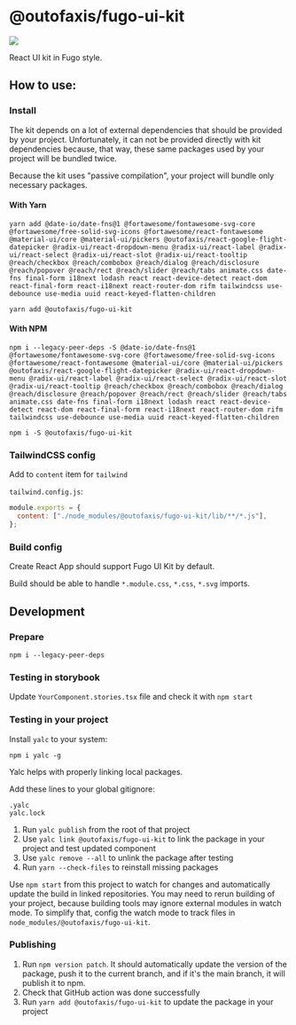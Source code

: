 # @outofaxis/fugo-ui-kit

<a href="https://www.chromatic.com/library?appId=62e175a10aef0868688d91fa"><img src="https://img.shields.io/badge/storybook-open-green"/></a>

React UI kit in Fugo style.

## How to use:

### Install

The kit depends on a lot of external dependencies that should be provided by your project.
Unfortunately, it can not be provided directly with kit dependencies because,
that way, these same packages used by your project will be bundled twice.

Because the kit uses "passive compilation", your project will bundle only necessary packages.

#### With Yarn

```shell
yarn add @date-io/date-fns@1 @fortawesome/fontawesome-svg-core @fortawesome/free-solid-svg-icons @fortawesome/react-fontawesome @material-ui/core @material-ui/pickers @outofaxis/react-google-flight-datepicker @radix-ui/react-dropdown-menu @radix-ui/react-label @radix-ui/react-select @radix-ui/react-slot @radix-ui/react-tooltip @reach/checkbox @reach/combobox @reach/dialog @reach/disclosure @reach/popover @reach/rect @reach/slider @reach/tabs animate.css date-fns final-form i18next lodash react react-device-detect react-dom react-final-form react-i18next react-router-dom rifm tailwindcss use-debounce use-media uuid react-keyed-flatten-children
```

```shell
yarn add @outofaxis/fugo-ui-kit
```

#### With NPM

```shell
npm i --legacy-peer-deps -S @date-io/date-fns@1 @fortawesome/fontawesome-svg-core @fortawesome/free-solid-svg-icons @fortawesome/react-fontawesome @material-ui/core @material-ui/pickers @outofaxis/react-google-flight-datepicker @radix-ui/react-dropdown-menu @radix-ui/react-label @radix-ui/react-select @radix-ui/react-slot @radix-ui/react-tooltip @reach/checkbox @reach/combobox @reach/dialog @reach/disclosure @reach/popover @reach/rect @reach/slider @reach/tabs animate.css date-fns final-form i18next lodash react react-device-detect react-dom react-final-form react-i18next react-router-dom rifm tailwindcss use-debounce use-media uuid react-keyed-flatten-children
```

```shell
npm i -S @outofaxis/fugo-ui-kit
```

### TailwindCSS config

Add to `content` item for `tailwind`

`tailwind.config.js`:

```js
module.exports = {
  content: ["./node_modules/@outofaxis/fugo-ui-kit/lib/**/*.js"],
};
```

### Build config

Create React App should support Fugo UI Kit by default.

Build should be able to handle `*.module.css`, `*.css`, `*.svg` imports.

## Development

### Prepare

```shell
npm i --legacy-peer-deps
```

### Testing in storybook

Update `YourComponent.stories.tsx` file and check it with `npm start`

### Testing in your project

Install `yalc` to your system:

```shell
npm i yalc -g
```

Yalc helps with properly linking local packages.

Add these lines to your global gitignore:

```gitignore
.yalc
yalc.lock
```

1. Run `yalc publish` from the root of that project
2. Use `yalc link @outofaxis/fugo-ui-kit` to link the package in your project and test updated component
3. Use `yalc remove --all` to unlink the package after testing
4. Run `yarn --check-files` to reinstall missing packages

Use `npm start` from this project to watch for changes
and automatically update the build in linked repositories.
You may need to rerun building of your project, because building tools may ignore external modules in watch mode.
To simplify that, config the watch mode to track files in `node_modules/@outofaxis/fugo-ui-kit`.

### Publishing

1. Run `npm version patch`. It should automatically update the version of the package, push it to the current branch, and if it's the main branch, it will publish it to npm.
2. Check that GitHub action was done successfully
3. Run `yarn add @outofaxis/fugo-ui-kit` to update the package in your project
